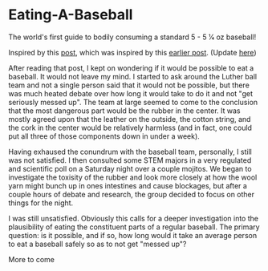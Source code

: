 # Eating-A-Baseball
The world's first guide to bodily consuming a standard 5 - 5 1⁄4 oz baseball!

Inspired by this [post](https://www.reddit.com/r/baseball/comments/etlh41/would_it_mess_me_up_if_i_ate_a_baseball/), which was inspired by this [earlier post](https://www.reddit.com/r/hockey/comments/wc2kx/would_it_mess_me_up_if_i_ate_a_puck/).  (Update [here](https://www.reddit.com/r/hockey/comments/12edw2/update_would_it_mess_me_up_if_i_ate_a_puck/))

After reading that post, I kept on wondering if it would be possible to eat a baseball. It would not leave my mind. I started to ask around the Luther ball team and not a single person said that it would not be possible, but there was much heated debate over how long it would take to do it and not "get seriously messed up". The team at large seemed to come to the conclusion that the most dangerous part would be the rubber in the center. It was mostly agreed upon that the leather on the outside, the cotton string, and the cork in the center would be relatively harmless (and in fact, one could put all three of those components down in under a week).

Having exhaused the conundrum with the baseball team, personally, I still was not satisfied. I then consulted some STEM majors in a very regulated and scientific poll on a Saturday night over a couple mojitos. We began to investigate the toxisity of the rubber and look more closely at how the wool yarn might bunch up in ones intestines and cause blockages, but after a couple hours of debate and research, the group decided to focus on other things for the night.

I was still unsatisfied. Obviously this calls for a deeper investigation into the plausibility of eating the constituent parts of a regular baseball. The primary question: is it possible, and if so, how long would it take an average person to eat a baseball safely so as to not get "messed up"?

More to come

